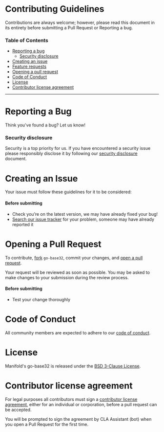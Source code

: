 # Contributing Guidelines

Contributions are always welcome; however, please read this document in its
entirety before submitting a Pull Request or Reporting a bug.

### Table of Contents

- [Reporting a bug](#reporting-a-bug)
  - [Security disclosure](#security-disclosure)
- [Creating an issue](#creating-an-issue)
- [Feature requests](#feature-requests)
- [Opening a pull request](#opening-a-pull-request)
- [Code of Conduct](#code-of-conduct)
- [License](#license)
- [Contributor license agreement](#contributor-license-agreement)

---------------

# Reporting a Bug

Think you've found a bug? Let us know!

### Security disclosure

Security is a top priority for us. If you have encountered a security issue
please responsibly disclose it by following our [security
disclosure](../docs/security.md) document.

# Creating an Issue

Your issue must follow these guidelines for it to be considered:

#### Before submitting

- Check you’re on the latest version, we may have already fixed your bug!
- [Search our issue
  tracker](https://github.com/manifoldco/go-base32/issues/search&type=issues)
  for your problem, someone may have already reported it

# Opening a Pull Request

To contribute, [fork](https://help.github.com/articles/fork-a-repo/)
`go-base32`, commit your changes, and [open a pull
request](https://help.github.com/articles/using-pull-requests/).

Your request will be reviewed as soon as possible. You may be asked to make
changes to your submission during the review process.

#### Before submitting

- Test your change thoroughly


# Code of Conduct

All community members are expected to adhere to our [code of
conduct](./CONDUCT.md).


# License

Manifold's go-base32 is released under the [BSD 3-Clause
License](../LICENSE.md).


# Contributor license agreement

For legal purposes all contributors must sign a [contributor license
agreement](https://cla-assistant.io/manifoldco/go-base32), either for an
individual or corporation, before a pull request can be accepted.

You will be prompted to sign the agreement by CLA Assistant (bot) when you open
a Pull Request for the first time.
